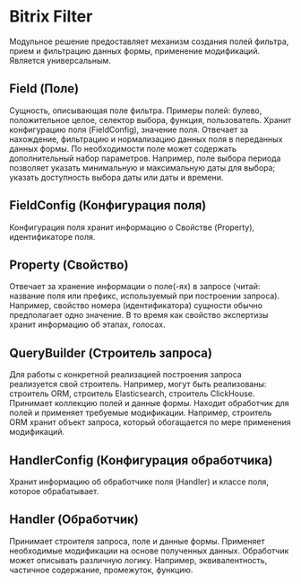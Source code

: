# Bitrix Filter

Модульное решение предоставляет механизм создания полей фильтра, прием и фильтрацию данных формы, применение модификаций.
Является универсальным.

## Field (Поле)
Сущность, описывающая поле фильтра. Примеры полей: булево, положительное целое, селектор выбора, функция, пользователь. Хранит конфигурацию поля (FieldConfig), значение поля. Отвечает за нахождение, фильтрацию и нормализацию данных поля в переданных данных формы. 
По необходимости поле может содержать дополнительный набор параметров. Например, поле выбора периода позволяет указать минимальную и максимальную даты для выбора; указать доступность выбора даты или даты и времени.

## FieldConfig (Конфигурация поля)
Конфигурация поля хранит информацию о Свойстве (Property), идентификаторе поля.

## Property (Свойство)
Отвечает за хранение информации о поле(-ях) в запросе (читай: название поля или префикс, используемый при построении запроса). Например, свойство номера (идентификатора) сущности обычно предполагает одно значение. В то время как свойство экспертизы хранит информацию об этапах, голосах.

## QueryBuilder (Строитель запроса)
Для работы с конкретной реализацией построения запроса реализуется свой строитель. Например, могут быть реализованы: строитель ORM, строитель Elasticsearch, строитель ClickHouse.
Принимает коллекцию полей и данные формы. Находит обработчик для полей и применяет требуемые модификации. Например, строитель ORM хранит объект запроса, который обогащается по мере применения модификаций.

## HandlerConfig (Конфигурация обработчика)
Хранит информацию об обработчике поля (Handler) и классе поля, которое обрабатывает.

## Handler (Обработчик)
Принимает строителя запроса, поле и данные формы. Применяет необходимые модификации на основе полученных данных.
Обработчик может описывать различную логику. Например, эквивалентность, частичное содержание, промежуток, функцию.
